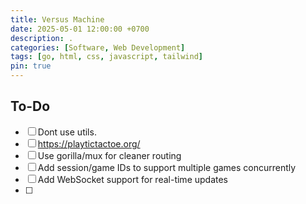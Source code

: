 ```yaml
---
title: Versus Machine
date: 2025-05-01 12:00:00 +0700
description: .
categories: [Software, Web Development]
tags: [go, html, css, javascript, tailwind]
pin: true
---
```



## To-Do

- [ ] Dont use utils.
- [ ] https://playtictactoe.org/
- [ ] Use gorilla/mux for cleaner routing
- [ ] Add session/game IDs to support multiple games concurrently
- [ ] Add WebSocket support for real-time updates
- [ ] 

